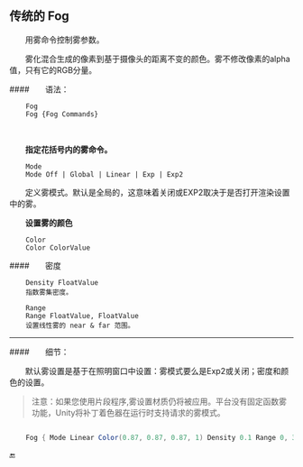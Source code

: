 
## 传统的 Fog

&emsp;&emsp;用雾命令控制雾参数。

&emsp;&emsp;雾化混合生成的像素到基于摄像头的距离不变的颜色。雾不修改像素的alpha值，只有它的RGB分量。

####&emsp;&emsp;语法：

```
    Fog
    Fog {Fog Commands}
```
<br>



&emsp;&emsp;**指定花括号内的雾命令。**

```
    Mode
    Mode Off | Global | Linear | Exp | Exp2
```

&emsp;&emsp;定义雾模式。默认是全局的，这意味着关闭或EXP2取决于是否打开渲染设置中的雾。

&emsp;&emsp;**设置雾的颜色**
```
    Color
    Color ColorValue

```

####&emsp;&emsp;密度

```
    Density FloatValue
    指数雾集密度。
```

```
    Range
    Range FloatValue, FloatValue
    设置线性雾的 near & far 范围。
```
---

####&emsp;&emsp;细节：

&emsp;&emsp;默认雾设置是基于在照明窗口中设置：雾模式要么是Exp2或关闭；密度和颜色的设置。

>注意：如果您使用片段程序,雾设置材质仍将被应用。平台没有固定函数雾功能，Unity将补丁着色器在运行时支持请求的雾模式。



```csharp

    Fog { Mode Linear Color(0.87, 0.87, 0.87, 1) Density 0.1 Range 0, 300 }
```


🔚
